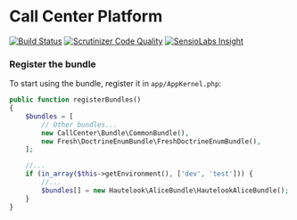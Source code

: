 Call Center Platform
===========

[![Build Status](https://travis-ci.org/diegoangel/call-center-platform.svg?branch=master)](https://travis-ci.org/diegoangel/call-center-platform)
[![Scrutinizer Code Quality](https://scrutinizer-ci.com/g/diegoangel/call-center-platform/badges/quality-score.png?b=master)](https://scrutinizer-ci.com/g/diegoangel/call-center-platform/?branch=master)
[![SensioLabs Insight](https://img.shields.io/sensiolabs/i/45afb680-d4e6-4e66-93ea-bcfa79eb8a87.svg)](4b444c8f-b095-4174-a333-11477268f697)

### Register the bundle

To start using the bundle, register it in `app/AppKernel.php`:

```php
public function registerBundles()
{
    $bundles = [
        // Other bundles...
        new CallCenter\Bundle\CommonBundle(),
        new Fresh\DoctrineEnumBundle\FreshDoctrineEnumBundle(),
    ];

    //...
    if (in_array($this->getEnvironment(), ['dev', 'test'])) {
        //...
        $bundles[] = new Hautelook\AliceBundle\HautelookAliceBundle();
    }    
}
```
